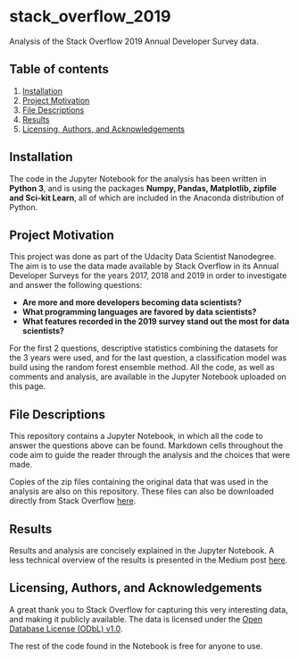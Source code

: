 # stack_overflow_2019
Analysis of the Stack Overflow 2019 Annual Developer Survey data.

## Table of contents

1. [Installation](#installation)
2. [Project Motivation](#motivation)
3. [File Descriptions](#files)
4. [Results](#results)
5. [Licensing, Authors, and Acknowledgements](#licensing)

## Installation <a name='installation'></a>

The code in the Jupyter Notebook for the analysis has been written in **Python 3**, and is using the packages **Numpy, Pandas, Matplotlib, zipfile and Sci-kit Learn**, all of which are included in the Anaconda distribution of Python.

## Project Motivation <a name='motivation'></a>

This project was done as part of the Udacity Data Scientist Nanodegree. The aim is to use the data made available by Stack Overflow in its Annual Developer Surveys for the years 2017, 2018 and 2019 in order to investigate and answer the following questions:

* **Are more and more developers becoming data scientists?**
* **What programming languages are favored by data scientists?**
* **What features recorded in the 2019 survey stand out the most for data scientists?**

For the first 2 questions, descriptive statistics combining the datasets for the 3 years were used, and for the last question, a classification model was build using the random forest ensemble method. All the code, as well as comments and analysis, are available in the Jupyter Notebook uploaded on this page.

## File Descriptions <a name='files'></a>

This repository contains a Jupyter Notebook, in which all the code to answer the questions above can be found. Markdown cells throughout the code aim to guide the reader through the analysis and the choices that were made.

Copies of the zip files containing the original data that was used in the analysis are also on this repository. These files can also be downloaded directly from Stack Overflow [here](https://insights.stackoverflow.com/survey).

## Results <a name='results'></a>

Results and analysis are concisely explained in the Jupyter Notebook. A less technical overview of the results is presented in the Medium post [here](https://medium.com/@jackbot71/what-language-should-you-learn-as-a-data-scientist-173475523291).

## Licensing, Authors, and Acknowledgements <a name='licensing'></a>

A great thank you to Stack Overflow for capturing this very interesting data, and making it publicly available. The data is licensed under the [Open Database License (ODbL) v1.0](https://opendatacommons.org/licenses/odbl/1.0/).

The rest of the code found in the Notebook is free for anyone to use.
